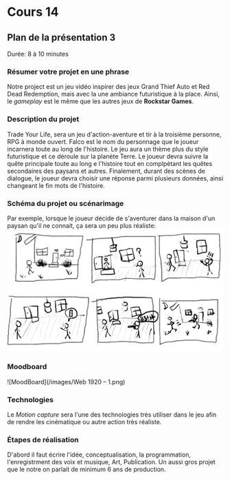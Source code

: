 # Cours 14
## Plan de la présentation 3
Durée: 8 à 10 minutes

### Résumer votre projet en une phrase
Notre project est un jeu vidéo inspirer des jeux Grand Thief Auto et Red Dead Redemption, mais avec la une ambiance futuristique à la place. Ainsi, le *gameplay* est le même que les autres jeux de **Rockstar Games**.

### Description du projet 
Trade Your Life, sera un jeu d'action-aventure et tir à la troisième personne, RPG à monde ouvert. Falco est le nom du personnage que le joueur incarnera toute au long de l'histoire. Le jeu aura un thème plus du style futuristique et ce déroule sur la planète Terre. Le joueur devra suivre la quête principale toute au long e l'histoire tout en complpètant les quêtes secondaires des paysans et autres. Finalement, durant des scènes de dialogue, le joueur devra choisir une réponse parmi plusieurs données, ainsi changeant le fin mots de l'histoire.

### Schéma du projet ou scénarimage
Par exemple, lorsque le joueur décide de s'aventurer dans la maison d'un paysan qu'il ne connait, ça sera un peu plus réaliste: 
![Scenarimage](/images/STORYBOARD-board-00001.png)

### Moodboard
![MoodBoard](/images/Web 1920 – 1.png)

### Technologies
Le *Motion capture* sera l'une des technologies très utiliser dans le jeu afin de rendre les cinématique ou autre action très réaliste. 

### Étapes de réalisation
D'abord il faut écrire l'idée, conceptualisation, la programmation, l'enregistrment des voix et musique, Art, Publication. Un aussi gros projet que le notre on parlait de minimum 6 ans de production.
